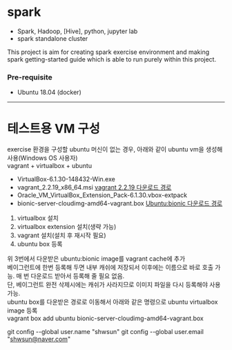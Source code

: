 # spark

- Spark, Hadoop, [Hive], python, jupyter lab  
- spark standalone cluster  
  
This project is aim for creating spark exercise environment and making spark getting-started guide which is able to run purely within this project.  

### Pre-requisite

- Ubuntu 18.04 (docker)


---  
# 테스트용 VM 구성  
exercise 환경을 구성할 ubuntu 머신이 없는 경우, 아래와 같이 ubuntu vm을 생성해 사용(Windows OS 사용자)  
vagrant + virtualbox + ubuntu  
- VirtualBox-6.1.30-148432-Win.exe [](https://download.virtualbox.org/virtualbox/6.1.30/VirtualBox-6.1.30-148432-Win.exe) 
- vagrant_2.2.19_x86_64.msi [vagrant 2.2.19 다운로드 경로](https://www.vagrantup.com/downloads) 
- Oracle_VM_VirtualBox_Extension_Pack-6.1.30.vbox-extpack [](https://download.virtualbox.org/virtualbox/6.1.30/Oracle_VM_VirtualBox_Extension_Pack-6.1.30.vbox-extpack) 
- bionic-server-cloudimg-amd64-vagrant.box [Ubuntu:bionic 다운로드 경로](https://app.vagrantup.com/ubuntu/boxes/bionic64)  
  
1. virtualbox 설치  
2. virtualbox extension 설치(생략 가능)  
2. vagrant 설치(설치 후 재시작 필요)  
3. ubuntu box 등록  

위 3번에서 다운받은 ubuntu:bionic image를 vagrant cache에 추가  
베이그런트에 한번 등록해 두면 내부 캐쉬에 저장되서 이후에는 이름으로 바로 호출 가능.
매 번 다운로드 받아서 등록해 줄 필요 없음.  
단, 베이그런트 완전 삭제시에는 캐쉬가 사라지므로 이미지 파일을 다시 등록해야 사용 가능.  
ubuntu box를 다운받은 경로로 이동해서 아래와 같은 명령으로 ubuntu virtualbox image 등록  
vagrant box add ubuntu bionic-server-cloudimg-amd64-vagrant.box
  

git config --global user.name "shwsun"
git config --global user.email "shwsun@naver.com"